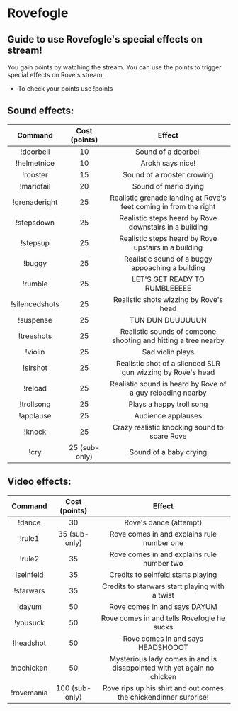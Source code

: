 # Rovefogle

## Guide to use Rovefogle's special effects on stream!

You gain points by watching the stream. 
You can use the points to trigger special effects on Rove's stream.

* To check your points use !points

## Sound effects:

| Command | Cost (points) | Effect |
|:-----:|:-----:|:-----:|
|!doorbell| 10 | Sound of a doorbell |
|!helmetnice| 10 | Arokh says nice! |
|!rooster| 15 | Sound of a rooster crowing |
|!mariofail| 20 | Sound of mario dying |
|!grenaderight| 25 | Realistic grenade landing at Rove's feet coming in from the right |
|!stepsdown| 25 | Realistic steps heard by Rove downstairs in a building |
|!stepsup| 25 | Realistic steps heard by Rove upstairs in a building |
|!buggy| 25 | Realistic sound of a buggy appoaching a building |
|!rumble| 25 | LET'S GET READY TO RUMBLEEEEE |
|!silencedshots| 25 | Realistic shots wizzing by Rove's head |
|!suspense| 25 | TUN DUN DUUUUUUN |
|!treeshots| 25 | Realistic sounds of someone shooting and hitting a tree nearby |
|!violin| 25 | Sad violin plays |
|!slrshot| 25 | Realistic shot of a silenced SLR gun wizzing by Rove's head |
|!reload| 25 | Realistic sound is heard by Rove of a guy reloading nearby |
|!trollsong| 25 | Plays a happy troll song |
|!applause| 25 | Audience applauses |
|!knock| 25 | Crazy realistic knocking sound to scare Rove |
|!cry| 25 (sub-only) | Sound of a baby crying |

## Video effects:

| Command | Cost (points) | Effect |
|:-----:|:-----:|:-----:|
|!dance| 30 | Rove's dance (attempt) |
|!rule1| 35 (sub-only) | Rove comes in and explains rule number one |
|!rule2| 35 | Rove comes in and explains rule number two |
|!seinfeld| 35 | Credits to seinfeld starts playing |
|!starwars| 35 | Credits to starwars start playing with a twist |
|!dayum| 50 | Rove comes in and says DAYUM |
|!yousuck| 50 | Rove comes in and tells Rovefogle he sucks |
|!headshot| 50 | Rove comes in and says HEADSHOOOT |
|!nochicken| 50 | Mysterious lady comes in and is disappointed with yet again no chicken |
|!rovemania| 100 (sub-only) | Rove rips up his shirt and out comes the chickendinner surprise! | 


